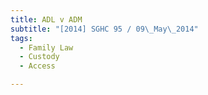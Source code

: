 ```yaml
---
title: ADL v ADM 
subtitle: "[2014] SGHC 95 / 09\_May\_2014"
tags:
  - Family Law
  - Custody
  - Access

---
```


